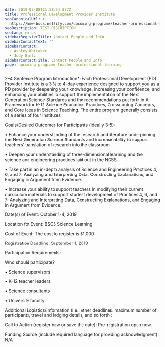 ```yaml
---
date: 2019-03-08T21:58:54.877Z
title: Professional Development Provider Institute
seoCanonicalUrl: >-
  https://bmw-bscs.netlify.com/upcoming-programs/teacher-professional-learning/professional-development-provider-institute
seoDescription: TEST DESCRIPTION
seoLang: en-us
sidebarRegisterTitle: Contact People and Info
sidebarContactText: ''
sidebarContact:
  - Ashley Whitaker
  - Jody Bintz
sidebarContactTitle: Contact People and Info
page: upcoming-programs-teacher-professional-learning
---
```

2–4 Sentence Program Introduction*: Each Professional Development (PD) Provider Institute is a 3 ½ to 4-day experience designed to support you as a PD provider by deepening your knowledge, increasing your confidence, and enhancing your abilities to support the implementation of the Next Generation Science Standards and the recommendations put forth in A Framework for K-12 Science Education: Practices, Crosscutting Concepts, and Core Ideas in Science Teaching. The entire program generally consists of a series of four institutes

Goals/Desired Outcomes for Participants (ideally 3–5): 

•	Enhance your understanding of the research and literature underpinning the Next Generation Science Standards and increase ability to support teachers’ translation of research into the classroom.

•	Deepen your understanding of three-dimensional learning and the science and engineering practices laid out in the NGSS.

•	Take part in an in-depth analysis of Science and Engineering Practices 4, 6, and 7: Analyzing and Interpreting Data, Constructing Explanations, and Engaging in Argument from Evidence.

•	Increase your ability to support teachers in modifying their current curriculum materials to support student development of Practices 4, 6, and 7: Analyzing and Interpreting Data, Constructing Explanations, and Engaging in Argument from Evidence.

Date(s) of Event: October 1-4, 2019

Location for Event: BSCS Science Learning

Cost of Event: The cost to register is $1,000

Registration Deadline: September 1, 2019 

Participation Requirements:

Who should participate? 

•	Science supervisors

•	K-12 teacher leaders

•	Science consultants

•	University faculty

Additional Logistics/Information (i.e., other deadlines, maximum number of participants, travel and lodging details, and so forth): 

Call to Action (register now or save the date): Pre-registration open now. 

Funding Source (include required language for providing acknowledgment):  N/A
